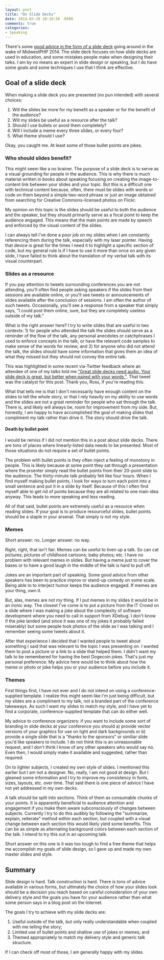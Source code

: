 ```yaml
---
layout: post
title: "On Slide Decks"
date: 2014-03-20 20:10:58 -0500
comments: true
categories: 
- Speaking
---
```

There's some [good advice in the form of a slide deck](http://www.slate.com/articles/life/education/2014/03/powerpoint_in_higher_education_is_ruining_teaching.html) going around in the wake of MidwestPHP 2014. The slide deck focuses on how slide decks are used in education, and some mistakes people make when designing their talks. I am by no means an expert in slide design or speaking, but I do have some goals and some techniques I use that I think are effective.

## Goal of a slide deck

When making a slide deck you are presented (no pun intended) with several choices:

1. Will the slides be more for my benefit as a speaker or for the benefit of the audience?
2. Will my slides be useful as a resource after the talk?
3. Should I use bullets or avoid them completely?
4. Will I include a meme every three slides, or every four?
5. What theme should I use?

Okay, you caught me. At least some of those bullet points are jokes.

### Who should slides benefit?

This might seem like a no brainer. The purpose of a slide deck is to serve as a visual grounding for people in the audience. This is why there is much material written in books about speaking focusing on creating the image-to-content link between your slides and your topic. But this is a difficult one with technical content because, often, there must be slides with words or code on them beyond a simple two-word phrase or just an image obtained from searching for Creative Commons-licensed photos on Flickr.

My opinion on this topic is the slides should be useful to both the audience and the speaker, but they should primarily serve as a focal point to keep the audience engaged. This means that the main points are made by speech and enforced by the visual content of the slides.

I can always tell I've done a poor job on my slides when I am constantly referencing them during the talk, especially with my laser pointer. Having that device is great for the times I need it to highlight a specific section of code, but my general rule is if I have to use it more than once on any given slide, I have failed to think about the translation of my verbal talk with its visual counterpart.

### Slides as a resource

If you pay attention to tweets surrounding conferences you are not attending, you'll often find people asking speakers if the slides from their sessions are available online, or you'll see tweets or announcements of slides available after the conclusion of sessions. I am often the author of such tweets. Occasionally, you'll see a response from a speaker that simply says, "I could post them online, sure, but they are completely useless outside of my talk."

What is the right answer here? I try to write slides that are useful in two contexts: 1) for people who attended the talk the slides should serve as a reminder of the flow of the talk, any personal anecdotes or catchphrases I used to enforce concepts in the talk, or have the relevant code samples to make sense of the words for review; and 2) for anyone who did not attend the talk, the slides should have some information that gives them an idea of what they missed but they should not convey the entire talk.

This was highlighted in some recent via-Twitter feedback where an attendee of one of my talks told me ["Great slide decks need audio. Your slide deck is great, but better when paired with your words,"](http://twitter.com/rosslarsonWI/status/446384607936528385). That tweet was the catalyst for this post. Thank you, Ross, if you're reading this.

What that tells me is that I don't necessarily have enough content on the slides to tell the whole story, or that I rely heavily on my ability to use words and the slides are not a great reminder for people who sat through the talk. There is, and likely will always be, room for improvement from my side. But, honestly, I am happy to have accomplished the goal of making slides that compliment my talk rather than drive it. The story should drive the talk.

#### Death by bullet point

I would be remiss if I did not mention this in a post about slide decks. There are tons of places where linearly-listed data needs to be presented. Most of those situations do not require a set of bullet points.

The problem with bullet points is they often inject a feeling of monotony in people. This is likely because at some point they sat through a presentation where the prsenter simply read the bullet points from their 20-point slide to the audience. The thirty-minute talk probably felt like four hours. When I find myself making bullet points, I look for ways to turn each point into a small sentence and put it in a slide by itself. Because of this I often find myself able to get rid of points because they are all related to one main idea anyway. This leads to more speaking and less reading.

All of that said, bullet points are extremely useful as a resource when reading slides. If your goal is to produce resourceful slides, bullet points should be a staple in your arsenal. That simply is not my style.

### Memes

Short answer: no. Longer answer: no way.

Right, right, that isn't fair. Memes can be useful to liven up a talk. So can cat pictures; pictures of childhood cartoons; baby photos; etc. I have no problem with relevant memes in slides. But having a meme just to cover the bases or to have a good laugh in the middle of the talk is hard to pull off. 

Jokes are an important part of speaking. Some good advice from other speakers has been to practice improv or stand-up comedy on some scale. Being able to to interject humor keeps the audience engaged. If memes are your thing, own it.

But, alas, memes are not my thing. If I put memes in my slides it would be in an ironic way. The closest I've come is to put a picture from the IT Crowd on a slide where I was making a joke about the complexity of software development where you need to call in support from XDebug. I don't know if the joke landed (and since it was one of my jokes it probably failed miserably) but some people took photos of the slide as I was talking and I remember seeing some tweets about it.

After that experience I decided that I wanted people to tweet about something I said that was relevant to the topic I was presenting on. I wanted them to post a picture or a link to a slide that helped them. I didn't want my talk to be remembered for having the best Dogecoin jokes. That's just my personal preference. My advice here would be to think about how the meme or photo or joke helps you or your audience before you include it.

### Themes

First things first, I have not ever and I do not intend on using a conference-supplied template. I realize this might seem like I'm just being difficult, but my slides are a compliment to my talk, not a branded part of the conference takeaways. As such I want my slides to match my style, and I have yet to find a corporate, conference-supplied template that can do either well.

My advice to conference organizers: if you want to include some sort of branding in slide decks at your conference you should a) provide vector versions of your graphics for use on light and dark backgrounds or b) provide a single slide that is a "thanks to the sponsors" or similiar slide you'd like speakers to include. I do not think this is an unreasonable request, and I don't think I know of any other speakers who would say no. Even then, I would simply make it available and suggested, rather than required.

On to lighter subjects, I created my own style of slides. I mentioned this earlier but I am not a designer. No, really, I am not good at design. But I gleaned some information and I try to improve my consistency in fonts, sizes, layouts, etc. over time. That said there is one piece of advice I have not yet addressed in my own decks.

A talk should be split into sections. Think of them as consumable chunks of your points. It is apparently beneficial to audience attention and engagement if you make them aware subconsciously of changes between subjects. Currently I try to do this audibly by following the "summarize, explain, reiterate" method within each section, but coupled with a visual change between each section this would likely yield some benefits. This can be as simple as alternating background colors between each section of the talk. I intend to try this out in an upcoming talk.

Short answer on this one is it was too tough to find a free theme that helps me accomplish my goals of slide design, so I gave up and made my own master slides and style.

## Summary

Slide design is hard. Talk construction is hard. There is tons of advice available in various forms, but ultimately the choice of how your slides look should be a decision you reach based on careful consideration of your own delivery style and the goals you have for your audience rather than what some person says in a blog post on the Internet.

The goals I try to achieve with my slide decks are:

1. Useful outside of the talk, but only really understandable when coupled with me telling the story;
2. Limited use of bullet points and shallow use of jokes or memes; and
3. Themed appropriately to match my delivery style and generic talk structure.

If I can check off most of those, I am generally happy with my slides.

